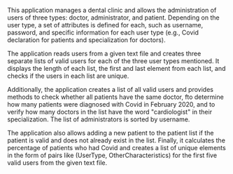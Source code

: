 This application manages a dental clinic and allows the administration of users of three types: doctor, administrator, and patient. Depending on the user type, a set of attributes is defined for each, such as username, password, and specific information for each user type (e.g., Covid declaration for patients and specialization for doctors).

The application reads users from a given text file and creates three separate lists of valid users for each of the three user types mentioned. It displays the length of each list, the first and last element from each list, and checks if the users in each list are unique.

Additionally, the application creates a list of all valid users and provides methods to check whether all patients have the same doctor, fto determine how many patients were diagnosed with Covid in February 2020, and to verify how many doctors in the list have the word "cardiologist" in their specialization. The list of administrators is sorted by username.

The application also allows adding a new patient to the patient list if the patient is valid and does not already exist in the list. Finally, it calculates the percentage of patients who had Covid and creates a list of unique elements in the form of pairs like (UserType, OtherCharacteristics) for the first five valid users from the given text file.
